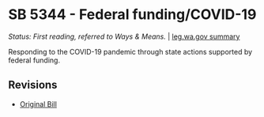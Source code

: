 # SB 5344 - Federal funding/COVID-19
*Status: First reading, referred to Ways & Means.* | [leg.wa.gov summary](https://app.leg.wa.gov/billsummary?BillNumber=5344&Year=2021)

Responding to the COVID-19 pandemic through state actions supported by federal funding.

## Revisions
* [Original Bill](1/)